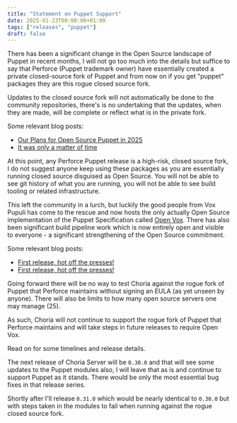 ```yaml
---
title: "Statement on Puppet Support"
date: 2025-01-23T00:00:00+01:00
tags: ["releases", "puppet"]
draft: false
---
```


There has been a significant change in the Open Source landscape of Puppet in recent months, I will not go too much into
the details but suffice to say that Perforce (Puppet trademark owner) have essentially created a private closed-source
fork of Puppet and from now on if you get "puppet" packages they are this rogue closed source fork. 

Updates to the closed source fork will not automatically be done to the community repositories, there's is no undertaking 
that the updates, when they are made, will be complete or reflect what is in the private fork.

Some relevant blog posts:

 * [Our Plans for Open Source Puppet in 2025](https://www.puppet.com/blog/open-source-puppet-updates-2025)
 * [It was only a matter of time](https://overlookinfratech.com/2024/11/08/sequestered-source/)

At this point, any Perforce Puppet release is a high-risk, closed source fork, I do not suggest anyone keep using these
packages as you are essentially running closed source disguised as Open Source. You will not be able to see git history
of what you are running, you will not be able to see build tooling or related infrastructure.

This left the community in a lurch, but luckily the good people from Vox Pupuli has come to the rescue and now hosts the
only actually Open Source implementation of the Puppet Specification called [Open Vox](https://voxpupuli.org/openvox/).
There has also been significant build pipeline work which is now entirely open and visible to everyone - a significant
strengthening of the Open Source commitment.

Some relevant blog posts:

 * [First release, hot off the presses!](https://voxpupuli.org/blog/2025/01/21/openvox-release/)
 * [First release, hot off the presses!](https://overlookinfratech.com/2025/01/21/first-release-hot-off-the-presses/)

Going forward there will be no way to test Choria against the rogue fork of Puppet that Perforce maintains without signing
an EULA (as yet unseen by anyone). There will also be limits to how many open source servers one may manage (25).

As such, Choria will not continue to support the rogue fork of Puppet that Perforce maintains and will take steps in future 
releases to require Open Vox.

Read on for some timelines and release details.

<!--more-->
The next release of Choria Server will be `0.30.0` and that will see some updates to the Puppet modules also, I will leave 
that as is and continue to support Puppet as it stands. There would be only the most essential bug fixes in that release 
series.

Shortly after I'll release `0.31.0` which would be nearly identical to `0.30.0` but with steps taken in the modules to
fail when running against the rogue closed source fork.
